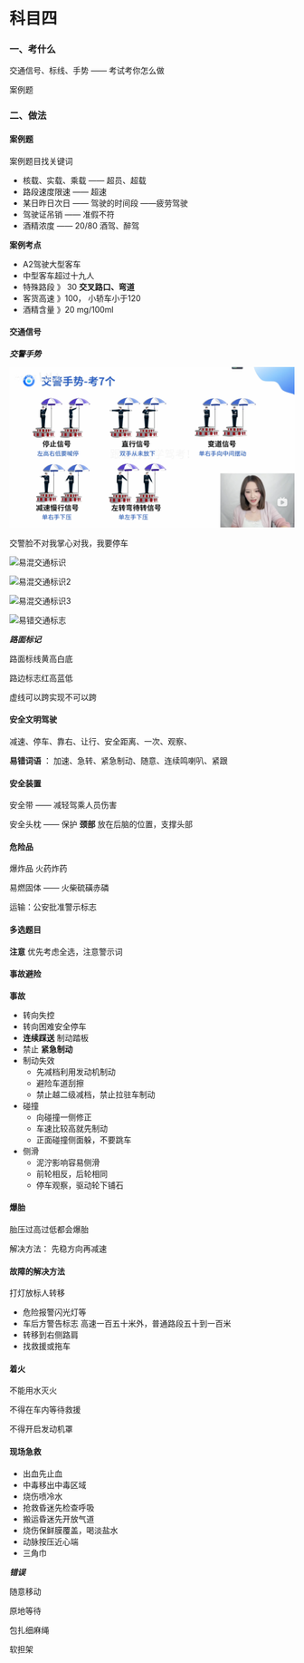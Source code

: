 # 科目四



### 一、考什么

交通信号、标线、手势 —— 考试考你怎么做

案例题





### 二、做法

#### 案例题

案例题目找关键词

* 核载、实载、乘载 —— 超员、超载
* 路段速度限速 —— 超速
* 某日昨日次日 —— 驾驶的时间段 ——疲劳驾驶
* 驾驶证吊销 —— 准假不符
* 酒精浓度 —— 20/80 酒驾、醉驾



**案例考点**

* A2驾驶大型客车
* 中型客车超过十九人
* 特殊路段 》 30  **交叉路口、弯道**
* 客货高速 》100， 小轿车小于120
* 酒精含量 》20 mg/100ml





#### 交通信号



***交警手势***

![交警手势](src\交警手势.png)

交警脸不对我掌心对我，我要停车

![易混交通标识](C:\Users\50566\Documents\GitHub\lifeBlog\Learning\else\科目四\src\易混交通标识.png)

![易混交通标识2](C:\Users\50566\Documents\GitHub\lifeBlog\Learning\else\科目四\src\易混交通标识2.png)

![易混交通标识3](C:\Users\50566\Documents\GitHub\lifeBlog\Learning\else\科目四\src\易混交通标识3.png)

![易错交通标志](C:\Users\50566\Documents\GitHub\lifeBlog\Learning\else\科目四\src\易错交通标志.png)



***路面标记***

路面标线黄高白底

路边标志红高蓝低

虚线可以跨实现不可以跨





#### 安全文明驾驶

减速、停车、靠右、让行、安全距离、一次、观察、

**易错词语** ： 加速、急转、紧急制动、随意、连续鸣喇叭、紧跟



#### 安全装置

安全带 —— 减轻驾乘人员伤害

安全头枕 —— 保护 **颈部** 放在后脑的位置，支撑头部



#### 危险品

爆炸品 火药炸药

易燃固体 —— 火柴硫磺赤磷

运输：公安批准警示标志



#### 多选题目

**注意** 优先考虑全选，注意警示词



#### 事故避险

**事故**

*  转向失控
  * 转向困难安全停车
  * **连续踩送** 制动踏板
  * 禁止 **紧急制动**
* 制动失效
  * 先减档利用发动机制动
  * 避险车道刮擦
  * 禁止越二级减档，禁止拉驻车制动
* 碰撞
  * 向碰撞一侧修正
  * 车速比较高就先制动
  * 正面碰撞侧面躲，不要跳车
* 侧滑
  * 泥泞影响容易侧滑
  * 前轮相反，后轮相同
  * 停车观察，驱动轮下铺石

#### 爆胎

胎压过高过低都会爆胎

解决方法： 先稳方向再减速



#### 故障的解决方法

打灯放标人转移

* 危险报警闪光灯等
* 车后方警告标志 高速一百五十米外，普通路段五十到一百米
* 转移到右侧路肩
* 找救援或拖车



#### 着火

不能用水灭火

不得在车内等待救援

不得开启发动机罩



#### 现场急救

* 出血先止血
* 中毒移出中毒区域
* 烧伤喷冷水
* 抢救昏迷先检查呼吸
* 搬运昏迷先开放气道
* 烧伤保鲜膜覆盖，喝淡盐水
* 动脉按压近心端
* 三角巾



***错误***

随意移动

原地等待

包扎细麻绳

软担架